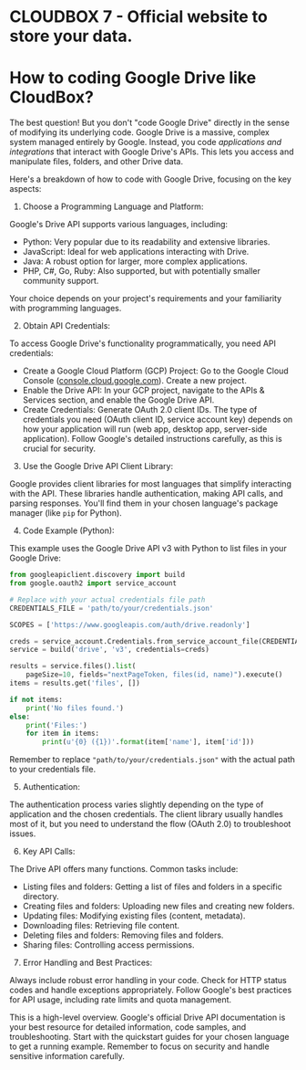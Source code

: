 # CLOUDBOX 7 - Official website to store your data.
# How to coding Google Drive like CloudBox?
The best question! But you don't "code Google Drive" directly in the sense of modifying its underlying code. Google Drive is a massive, complex system managed entirely by Google.  Instead, you code *applications and integrations* that interact with Google Drive's APIs.  This lets you access and manipulate files, folders, and other Drive data.

Here's a breakdown of how to code with Google Drive, focusing on the key aspects:

1. Choose a Programming Language and Platform:

Google's Drive API supports various languages, including:

* Python: Very popular due to its readability and extensive libraries.
* JavaScript: Ideal for web applications interacting with Drive.
* Java: A robust option for larger, more complex applications.
* PHP, C#, Go, Ruby: Also supported, but with potentially smaller community support.

Your choice depends on your project's requirements and your familiarity with programming languages.

2. Obtain API Credentials:

To access Google Drive's functionality programmatically, you need API credentials:

* Create a Google Cloud Platform (GCP) Project: Go to the Google Cloud Console ([console.cloud.google.com](console.cloud.google.com)).  Create a new project.
* Enable the Drive API: In your GCP project, navigate to the APIs & Services section, and enable the Google Drive API.
* Create Credentials: Generate OAuth 2.0 client IDs.  The type of credentials you need (OAuth client ID, service account key) depends on how your application will run (web app, desktop app, server-side application).  Follow Google's detailed instructions carefully, as this is crucial for security.

3. Use the Google Drive API Client Library:

Google provides client libraries for most languages that simplify interacting with the API.  These libraries handle authentication, making API calls, and parsing responses.  You'll find them in your chosen language's package manager (like `pip` for Python).

4. Code Example (Python):

This example uses the Google Drive API v3 with Python to list files in your Google Drive:

```python
from googleapiclient.discovery import build
from google.oauth2 import service_account

# Replace with your actual credentials file path
CREDENTIALS_FILE = 'path/to/your/credentials.json'

SCOPES = ['https://www.googleapis.com/auth/drive.readonly']

creds = service_account.Credentials.from_service_account_file(CREDENTIALS_FILE, scopes=SCOPES)
service = build('drive', 'v3', credentials=creds)

results = service.files().list(
    pageSize=10, fields="nextPageToken, files(id, name)").execute()
items = results.get('files', [])

if not items:
    print('No files found.')
else:
    print('Files:')
    for item in items:
        print(u'{0} ({1})'.format(item['name'], item['id']))
```

Remember to replace `"path/to/your/credentials.json"` with the actual path to your credentials file.

5. Authentication:

The authentication process varies slightly depending on the type of application and the chosen credentials.  The client library usually handles most of it, but you need to understand the flow (OAuth 2.0) to troubleshoot issues.

6. Key API Calls:

The Drive API offers many functions.  Common tasks include:

* Listing files and folders:  Getting a list of files and folders in a specific directory.
* Creating files and folders: Uploading new files and creating new folders.
* Updating files: Modifying existing files (content, metadata).
* Downloading files: Retrieving file content.
* Deleting files and folders: Removing files and folders.
* Sharing files: Controlling access permissions.


7. Error Handling and Best Practices:

Always include robust error handling in your code.  Check for HTTP status codes and handle exceptions appropriately.  Follow Google's best practices for API usage, including rate limits and quota management.


This is a high-level overview.  Google's official Drive API documentation is your best resource for detailed information, code samples, and troubleshooting.  Start with the quickstart guides for your chosen language to get a running example. Remember to focus on security and handle sensitive information carefully.
